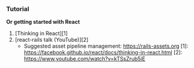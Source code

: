 ### Tutorial
__Or getting started with React__
1. [Thinking in React][1]
2. [react-rails talk (YouTube)][2]
    - Suggested asset pipeline management: https://rails-assets.org
[1]: https://facebook.github.io/react/docs/thinking-in-react.html
[2]: https://www.youtube.com/watch?v=kTSsZrub5iE
